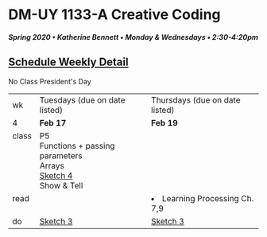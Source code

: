 # DM-UY 1133-A Creative Coding
##### Spring 2020 • Katherine Bennett • Monday & Wednesdays • 2:30-4:20pm 

## [Schedule Weekly Detail](Calendar.md) 

<table>
<tr>
<td>wk</td>
<td>Tuesdays (due on date listed)</td>
<td>Thursdays (due on date listed)</td>
</tr>
<!-- dates -->
<tr>
  <td valign="top">4</td>
  <td valign="top" width="48%"><strong>Feb 17</strong></td>
  <td valign="top" width="48%"><strong>Feb 19</strong></td>
</tr>
<!-- class -->
<tr>
	<td valign="top">class</td>
	No Class President's Day
	</td>
	<!-- day Wed -->
	<td valign="top" width="48%">
	 P5<br>
	Functions + passing parameters <br>
	Arrays<br>
	<a href = "sketch_4.md">Sketch 4</a><br>
	Show & Tell <br>
	</td>

</tr>

<!-- homework -->
<tr>
  <td valign="top">read</td>
  	<!-- day Tues -->
  	<td valign="top">
	</td>
  	<!-- day Wed -->
  	<td valign="top"> 
     <li> Learning Processing Ch. 7,9 </li> 
   </td>
</tr>
 <!-- do -->
<tr>
  <td valign="top">do</td>
	<!-- day Tues -->
 	<td valign ="top"> 
 	<a href = "Sketch_3.md">Sketch 3</a> <br>
 	</td>
  	<!-- day Thurs -->
  	<td valign = "top">
 	<a href = "Sketch_3.md">Sketch 3</a> <br>
  	</td>	
</tr>
</table>